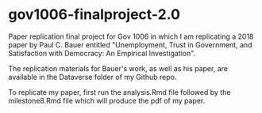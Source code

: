 # gov1006-finalproject-2.0

Paper replication final project for Gov 1006 in which I am replicating a 2018 paper by Paul C. Bauer entitled "Unemployment, Trust in Government, and Satisfaction with Democracy: An Empirical Investigation".

The replication materials for Bauer's work, as well as his paper, are available in the Dataverse folder of my Github repo.

To replicate my paper, first run the analysis.Rmd file followed by the milestone8.Rmd file which will produce the pdf of my paper.
